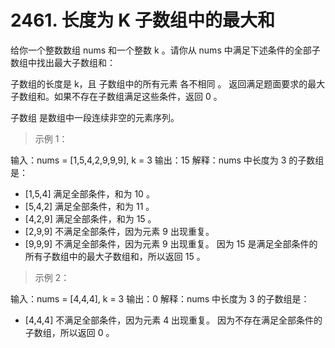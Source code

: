 # 2461. 长度为 K 子数组中的最大和 <Badge type="success" text="Easy" />


给你一个整数数组 nums 和一个整数 k 。请你从 nums 中满足下述条件的全部子数组中找出最大子数组和：

子数组的长度是 k，且
子数组中的所有元素 各不相同 。
返回满足题面要求的最大子数组和。如果不存在子数组满足这些条件，返回 0 。

子数组 是数组中一段连续非空的元素序列。

 

> 示例 1：

输入：nums = [1,5,4,2,9,9,9], k = 3
输出：15
解释：nums 中长度为 3 的子数组是：
- [1,5,4] 满足全部条件，和为 10 。
- [5,4,2] 满足全部条件，和为 11 。
- [4,2,9] 满足全部条件，和为 15 。
- [2,9,9] 不满足全部条件，因为元素 9 出现重复。
- [9,9,9] 不满足全部条件，因为元素 9 出现重复。
因为 15 是满足全部条件的所有子数组中的最大子数组和，所以返回 15 。
>示例 2：

输入：nums = [4,4,4], k = 3
输出：0
解释：nums 中长度为 3 的子数组是：
- [4,4,4] 不满足全部条件，因为元素 4 出现重复。
因为不存在满足全部条件的子数组，所以返回 0 。
